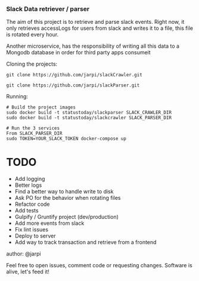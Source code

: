 ### Slack Data retriever / parser

The aim of this project is to retrieve and parse slack events.
Right now, it only retrieves accessLogs for users from slack
and writes it to a file, this file is rotated every hour.

Another microservice, has the responsibility of writing all this
data to a Mongodb database in order for third party apps
consumeit

Cloning the projects:

```
git clone https://github.com/jarpi/slackCrawler.git

git clone https://github.com/jarpi/slackParser.git
```

Running:
```
# Build the project images
sudo docker build -t statustoday/slackparser SLACK_CRAWLER_DIR
sudo docker build -t statustoday/slackcrawler SLACK_PARSER_DIR

# Run the 3 services
From SLACK_PARSER_DIR
sudo TOKEN=YOUR_SLACK_TOKEN docker-compose up
```

# TODO
- Add logging
- Better logs
- Find a better way to handle write to disk
- Ask PO for the behavior when rotating files
- Refactor code
- Add tests
- Gulpify / Gruntify project (dev/production)
- Add more events from slack
- Fix lint issues
- Deploy to server
- Add way to track transaction and retrieve from a frontend


author: @jarpi

Feel free to open issues, comment code or requesting changes.
Software is alive, let's feed it!
